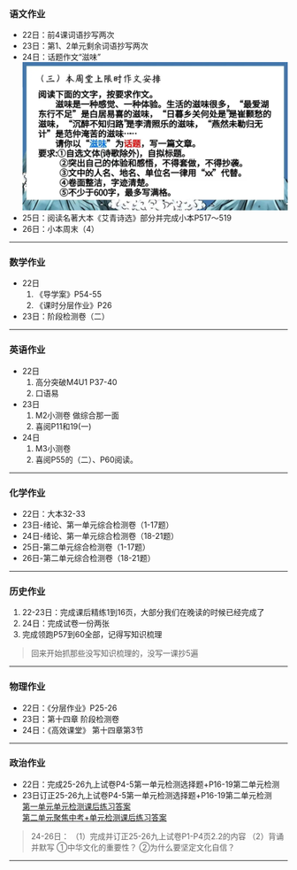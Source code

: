 ### 语文作业
- 22日：前4课词语抄写两次
- 23日：第1、2单元剩余词语抄写两次
- 24日：话题作文“滋味”
![hw](./_images/9-22c.webp)
- 25日：阅读名著大本《艾青诗选》部分并完成小本P517～519
- 26日：小本周末（4）

---

### 数学作业
- 22日
    1. 《导学案》P54-55
    2. 《课时分层作业》P26
- 23日：阶段检测卷（二）
---

### 英语作业
- 22日
    1. 高分突破M4U1 P37-40
    2. 口语易
- 23日
    1. M2小测卷 做综合那一面
    2. 喜阅P11和19(一)
- 24日
    1. M3小测卷
    2. 喜阅P55的（二）、P60阅读。
---

### 化学作业
- 22日：大本32-33
- 23日-绪论、第一单元综合检测卷（1-17题）
- 24日-绪论、第一单元综合检测卷（18-21题）
- 25日-第二单元综合检测卷（1-17题）
- 26日-第二单元综合检测卷（18-21题）
---

### 历史作业
1. 22-23日：完成课后精练1到16页，大部分我们在晚读的时候已经完成了
2. 24日：完成试卷一份两张
3. 完成领跑P57到60全部，记得写知识梳理
> 回来开始抓那些没写知识梳理的，没写一课抄5遍
---

### 物理作业
- 22日：《分层作业》P25-26
- 23日：第十四章 阶段检测卷
- 24日：《高效课堂》 第十四章第3节
---

### 政治作业
- 22日：完成25-26九上试卷P4-5第一单元检测选择题+P16-19第二单元检测
- 23日订正25-26九上试卷P4-5第一单元检测选择题+P16-19第二单元检测  
[第一单元单元检测课后练习答案](https://view.officeapps.live.com/op/view.aspx?src=https://github.com/CMSZ002/hw/releases/download/G9S1/9-22p1.pptx)  
[第二单元聚焦中考+单元检测课后练习答案](https://view.officeapps.live.com/op/view.aspx?src=https://github.com/CMSZ002/hw/releases/download/G9S1/9-22p2.pptx)
> 24-26日：
> （1）完成并订正25-26九上试卷P1-P4页2.2的内容 
> （2）背诵并默写
>  ①中华文化的重要性？
>  ②为什么要坚定文化自信？
---
